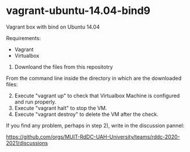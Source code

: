 # vagrant-ubuntu-14.04-bind9
Vagrant box with bind on Ubuntu 14.04

Requirements:

* Vagrant
* Virtualbox

1) Downloand the files from this repositotry

From the command line inside the directory in which are the downloaded files:

2) Execute "vagrant up" to check that Virtualbox Machine is configured and run properly.
3) Execute "vagrant halt" to stop the VM.
4) Execute "vagrant destroy" to delete the VM after the check.

If you find any problem, perhaps in step 2), write in the discussion pannel: 

https://github.com/orgs/MUIT-RdDC-UAH-University/teams/rddc-2020-2021/discussions
